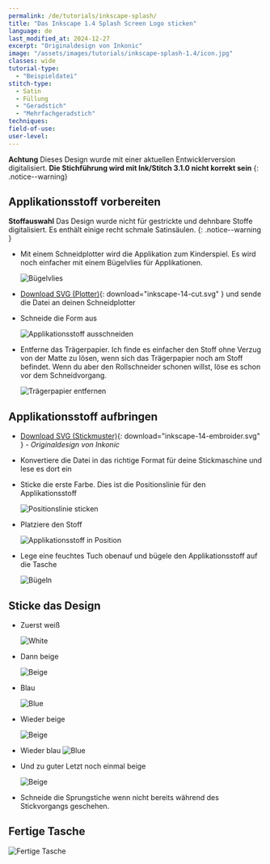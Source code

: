```yaml
---
permalink: /de/tutorials/inkscape-splash/
title: "Das Inkscape 1.4 Splash Screen Logo sticken"
language: de
last_modified_at: 2024-12-27
excerpt: "Originaldesign von Inkonic"
image: "/assets/images/tutorials/inkscape-splash-1.4/icon.jpg"
classes: wide
tutorial-type:
  - "Beispieldatei"
stitch-type:
  - Satin
  - Füllung
  - "Geradstich"
  - "Mehrfachgeradstich"
techniques:
field-of-use:
user-level:
---
```

**Achtung** Dieses Design wurde mit einer aktuellen Entwicklerversion digitalisiert. **Die Stichführung wird mit Ink/Stitch 3.1.0 nicht korrekt sein**
{: .notice--warning}

## Applikationsstoff vorbereiten

**Stoffauswahl** Das Design wurde nicht für gestrickte und dehnbare Stoffe digitalisiert. Es enthält einige recht schmale Satinsäulen.
{: .notice--warning }

* Mit einem Schneidplotter wird die Applikation zum Kinderspiel. Es wird noch einfacher mit einem Bügelvlies für Applikationen.

  ![Bügelvlies](/assets/images/tutorials/inkscape-splash-1.4/00-prepare-fabric.jpg)
* [Download SVG (Plotter)](/assets/images/tutorials/inkscape-splash-1.4/inkscape_logo_cut.svg){: download="inkscape-14-cut.svg" } und sende die Datei an deinen Schneidplotter
* Schneide die Form aus

  ![Applikationsstoff ausschneiden](/assets/images/tutorials/inkscape-splash-1.4/01-cut.jpg)
* Entferne das Trägerpapier. Ich finde es einfacher den Stoff ohne Verzug von der Matte zu lösen, wenn sich das Trägerpapier noch am Stoff befindet. Wenn du aber den Rollschneider schonen willst, löse es schon vor dem Schneidvorgang.

  ![Trägerpapier entfernen](/assets/images/tutorials/inkscape-splash-1.4/02-remove-paper.jpg)

## Applikationsstoff aufbringen

* [Download SVG (Stickmuster)](/assets/images/tutorials/inkscape-splash-1.4/inkscape_logo.svg){: download="inkscape-14-embroider.svg" } -
  *Originaldesign von Inkonic*
* Konvertiere die Datei in das richtige Format für deine Stickmaschine und lese es dort ein
* Sticke die erste Farbe. Dies ist die Positionslinie für den Applikationsstoff

  ![Positionslinie sticken](/assets/images/tutorials/inkscape-splash-1.4/03-stitch-outline.jpg)
* Platziere den Stoff

  ![Applikationsstoff in Position](/assets/images/tutorials/inkscape-splash-1.4/04-place-applique.jpg)
* Lege eine feuchtes Tuch obenauf und bügele den Applikationsstoff auf die Tasche

  ![Bügeln](/assets/images/tutorials/inkscape-splash-1.4/05-iron-on.jpg)

## Sticke das Design

* Zuerst weiß

  ![White](/assets/images/tutorials/inkscape-splash-1.4/06-stitch-white.jpg)
* Dann beige

  ![Beige](/assets/images/tutorials/inkscape-splash-1.4/07-stitch-beige.jpg)
+ Blau

  ![Blue](/assets/images/tutorials/inkscape-splash-1.4/08-stitch-blue.jpg)
* Wieder beige

  ![Beige](/assets/images/tutorials/inkscape-splash-1.4/09-stitch-beige.jpg)
* Wieder blau
  ![Blue](/assets/images/tutorials/inkscape-splash-1.4/10-stitch-blue.jpg)
* Und zu guter Letzt noch einmal beige

  ![Beige](/assets/images/tutorials/inkscape-splash-1.4/11-stitch-beige.jpg)
* Schneide die Sprungstiche wenn nicht bereits während des Stickvorgangs geschehen.

## Fertige Tasche

  ![Fertige Tasche](/assets/images/tutorials/inkscape-splash-1.4/12-finished-bag.jpg)
